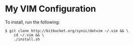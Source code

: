My VIM Configuration
====================

To install, run the following:

```#!bash
$ git clone http://bitbucket.org/synic/dotvim ~/.vim && \
    cd ~/.vim && \
    ./install.sh
```
